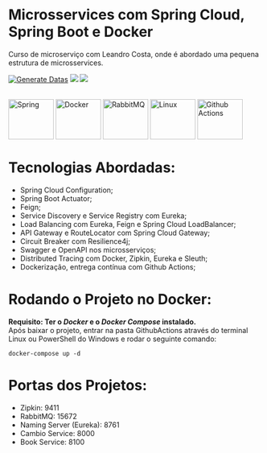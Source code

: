 # Microsservices com Spring Cloud, Spring Boot e Docker
Curso de microserviço com Leandro Costa, onde é abordado uma pequena estrutura de microsservices.

[![Generate Datas](https://github.com/Ismadrade/Ismadrade/actions/workflows/cobrinha.yml/badge.svg)](https://github.com/Ismadrade/Ismadrade/actions/workflows/cobrinha.yml)
<img src="https://img.shields.io/badge/swagger-cambio--service-brightgreen?logo=swagger" />
<img src="https://img.shields.io/badge/swagger-book--service-brightgreen?logo=swagger" />
<div style="display: inline_block"><br>
  <img align="center" alt="Spring" height="80" width="90" src="https://cdn.jsdelivr.net/gh/devicons/devicon/icons/spring/spring-original.svg" />  
  <img align="center" alt="Docker" height="80" width="90" src="https://cdn.jsdelivr.net/gh/devicons/devicon/icons/docker/docker-original.svg" />
  <img align="center" alt="RabbitMQ" height="80" width="90" src="https://www.vectorlogo.zone/logos/rabbitmq/rabbitmq-icon.svg" />  
  <img align="center" alt="Linux" height="80" width="90" src="https://cdn.jsdelivr.net/gh/devicons/devicon/icons/linux/linux-original.svg" />
  <img align="center" alt="Github Actions" height="80" width="90" src="https://cdn.jsdelivr.net/gh/devicons/devicon/icons/github/github-original-wordmark.svg" />
</div>

# Tecnologias Abordadas:

- Spring Cloud Configuration;
- Spring Boot Actuator;
- Feign;
- Service Discovery e Service Registry com Eureka;
- Load Balancing com Eureka, Feign e Spring Cloud LoadBalancer;
- API Gateway e RouteLocator com Spring Cloud Gateway;
- Circuit Breaker com Resilience4j;
- Swagger e OpenAPI nos microsserviços;
- Distributed Tracing com Docker, Zipkin, Eureka e Sleuth;
- Dockerização, entrega contínua com Github Actions;

# Rodando o Projeto no Docker:

**Requisito: Ter o  _Docker_ e o _Docker Compose_ instalado.** <br/>
Após baixar o projeto, entrar na pasta GithubActions através do terminal Linux ou PowerShell do Windows e rodar o seguinte comando:

```
docker-compose up -d
```

# Portas dos Projetos:
- Zipkin: 9411
- RabbitMQ: 15672
- Naming Server (Eureka): 8761
- Cambio Service: 8000 
- Book Service: 8100
